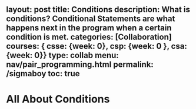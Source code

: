 layout: post
title: Conditions
description: What is conditions? Conditional Statements are what happens next in the program when a certain condition is met. 
categories: [Collaboration]
courses: { csse: {week: 0}, csp: {week: 0 }, csa: {week: 0}}
type: collab
menu: nav/pair_programming.html
permalink: /sigmaboy
toc: true
---

# All About Conditions